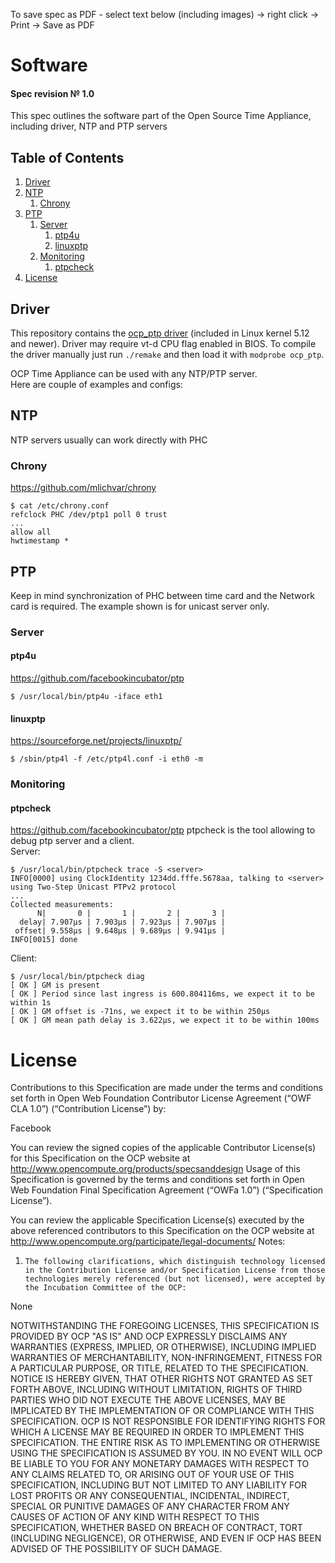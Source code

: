 To save spec as PDF - select text below (including images) -> right click -> Print -> Save as PDF

# Software
#### Spec revision № 1.0
This spec outlines the software part of the Open Source Time Appliance,
including driver, NTP and PTP servers

## Table of Contents
1. [Driver](#Driver)
1. [NTP](#NTP)
   1. [Chrony](#chrony)
1. [PTP](#PTP)
   1. [Server](#server)
      1. [ptp4u](#ptp4u)
      1. [linuxptp](#linuxptp)
   1. [Monitoring](#monitoring)
      1. [ptpcheck](#ptpcheck)
1. [License](#License)


## Driver
This repository contains the [ocp_ptp driver](https://github.com/opencomputeproject/Time-Appliance-Project/tree/master/Time-Card/DRV) (included in Linux kernel 5.12 and newer). Driver may require vt-d CPU flag enabled in BIOS.
To compile the driver manually just run `./remake` and then load it with `modprobe ocp_ptp`.

OCP Time Appliance can be used with any NTP/PTP server.  
Here are couple of examples and configs:
## NTP
NTP servers usually can work directly with PHC
### Chrony
https://github.com/mlichvar/chrony
```
$ cat /etc/chrony.conf
refclock PHC /dev/ptp1 poll 0 trust
...
allow all
hwtimestamp *
```

## PTP
Keep in mind synchronization of PHC between time card and the Network card is required.
The example shown is for unicast server only.
### Server
#### ptp4u
https://github.com/facebookincubator/ptp
```
$ /usr/local/bin/ptp4u -iface eth1
```

#### linuxptp
https://sourceforge.net/projects/linuxptp/
```
$ /sbin/ptp4l -f /etc/ptp4l.conf -i eth0 -m
```
### Monitoring
#### ptpcheck
https://github.com/facebookincubator/ptp
ptpcheck is the tool allowing to debug ptp server and a client.  
Server:
```
$ /usr/local/bin/ptpcheck trace -S <server>
INFO[0000] using ClockIdentity 1234dd.fffe.5678aa, talking to <server> using Two-Step Unicast PTPv2 protocol
...
Collected measurements:
      N|       0 |       1 |       2 |       3 |
  delay| 7.907µs | 7.903µs | 7.923µs | 7.907µs |
 offset| 9.558µs | 9.648µs | 9.689µs | 9.941µs |
INFO[0015] done
```
Client:
```
$ /usr/local/bin/ptpcheck diag
[ OK ] GM is present
[ OK ] Period since last ingress is 600.804116ms, we expect it to be within 1s
[ OK ] GM offset is -71ns, we expect it to be within 250µs
[ OK ] GM mean path delay is 3.622µs, we expect it to be within 100ms
```

# License
Contributions to this Specification are made under the terms and conditions set forth in Open Web Foundation Contributor License Agreement (“OWF CLA 1.0”) (“Contribution License”) by: 
 
 Facebook

You can review the signed copies of the applicable Contributor License(s) for this Specification on the OCP website at http://www.opencompute.org/products/specsanddesign 
Usage of this Specification is governed by the terms and conditions set forth in Open Web Foundation Final Specification Agreement (“OWFa 1.0”) (“Specification License”).   
 
You can review the applicable Specification License(s) executed by the above referenced contributors to this Specification on the OCP website at http://www.opencompute.org/participate/legal-documents/
 Notes: 
 
1)     The following clarifications, which distinguish technology licensed in the Contribution License and/or Specification License from those technologies merely referenced (but not licensed), were accepted by the Incubation Committee of the OCP:  
 
None

 
NOTWITHSTANDING THE FOREGOING LICENSES, THIS SPECIFICATION IS PROVIDED BY OCP "AS IS" AND OCP EXPRESSLY DISCLAIMS ANY WARRANTIES (EXPRESS, IMPLIED, OR OTHERWISE), INCLUDING IMPLIED WARRANTIES OF MERCHANTABILITY, NON-INFRINGEMENT, FITNESS FOR A PARTICULAR PURPOSE, OR TITLE, RELATED TO THE SPECIFICATION. NOTICE IS HEREBY GIVEN, THAT OTHER RIGHTS NOT GRANTED AS SET FORTH ABOVE, INCLUDING WITHOUT LIMITATION, RIGHTS OF THIRD PARTIES WHO DID NOT EXECUTE THE ABOVE LICENSES, MAY BE IMPLICATED BY THE IMPLEMENTATION OF OR COMPLIANCE WITH THIS SPECIFICATION. OCP IS NOT RESPONSIBLE FOR IDENTIFYING RIGHTS FOR WHICH A LICENSE MAY BE REQUIRED IN ORDER TO IMPLEMENT THIS SPECIFICATION.  THE ENTIRE RISK AS TO IMPLEMENTING OR OTHERWISE USING THE SPECIFICATION IS ASSUMED BY YOU. IN NO EVENT WILL OCP BE LIABLE TO YOU FOR ANY MONETARY DAMAGES WITH RESPECT TO ANY CLAIMS RELATED TO, OR ARISING OUT OF YOUR USE OF THIS SPECIFICATION, INCLUDING BUT NOT LIMITED TO ANY LIABILITY FOR LOST PROFITS OR ANY CONSEQUENTIAL, INCIDENTAL, INDIRECT, SPECIAL OR PUNITIVE DAMAGES OF ANY CHARACTER FROM ANY CAUSES OF ACTION OF ANY KIND WITH RESPECT TO THIS SPECIFICATION, WHETHER BASED ON BREACH OF CONTRACT, TORT (INCLUDING NEGLIGENCE), OR OTHERWISE, AND EVEN IF OCP HAS BEEN ADVISED OF THE POSSIBILITY OF SUCH DAMAGE.
